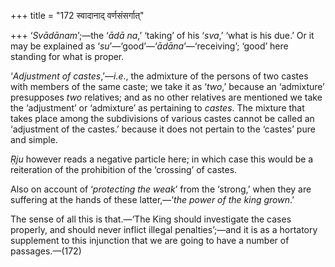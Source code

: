 +++
title = "172 स्वादानाद् वर्णसंसर्गात्"

+++
‘*Svādānam*’;—the ‘*ādā* *na*,’ ‘taking’ of his ‘*sva*,’ ‘what is his
due.’ Or it may be explained as ‘*su*’—‘good’—‘*ādāna*’—‘receiving’;
‘good’ here standing for what is proper.

‘*Adjustment of castes*,’—*i.e*., the admixture of the persons of two
castes with members of the same caste; we take it as ‘*two*,’ because an
‘admixture’ presupposes *two* relatives; and as no other relatives are
mentioned we take the ‘adjustment’ or ‘admixture’ as pertaining to
*castes*. The mixture that takes place among the subdivisions of various
castes cannot be called an ‘adjustment of the castes.’ because it does
not pertain to the ‘castes’ pure and simple.

*Ṛju* however reads a negative particle here; in which case this would
be a reiteration of the prohibition of the ‘crossing’ of castes.

Also on account of ‘*protecting the weak*’ from the ‘strong,’ when they
are suffering at the hands of these latter,—‘*the power of the king
grown*.’

The sense of all this is that.—‘The King should investigate the cases
properly, and should never inflict illegal penalties’;—and it is as a
hortatory supplement to this injunction that we are going to have a
number of passages.—(172)


